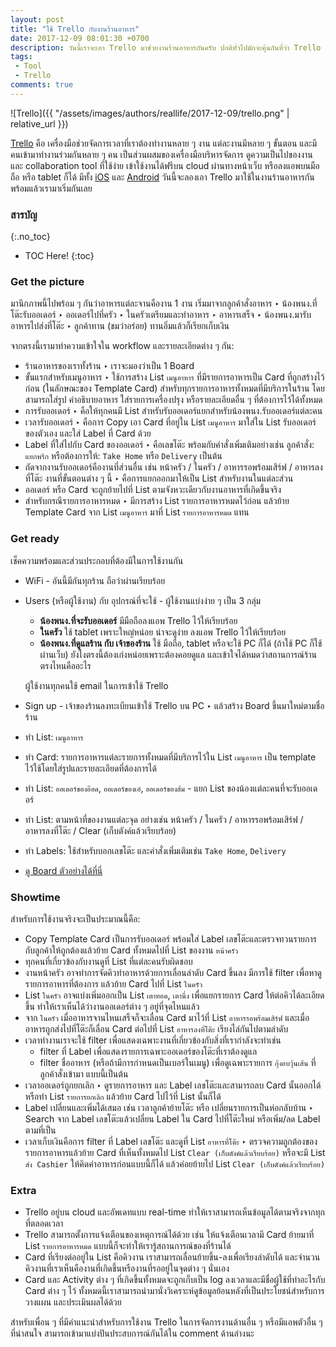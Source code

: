 ```yaml
---
layout: post
title: "ใช้ Trello กับงานร้านอาหาร"
date: 2017-12-09 08:01:30 +0700
description: วันนี้เราจะเอา Trello มาช่วยงานร้านอาหารกันครับ ปกติทั่วไปมักจะคุ้นกันที่ว่า Trello มักใช้กับงานโปรเจค, งาน Dev. ไม่ก็สำหรับพวกทีม Agile? แต่ถ้ามองให้ดี ๆ ในร้านอาหารถึงจะไม่มีงาน Dev. ไม่มีทีม Agile แต่ในร้านอาหารก็มีงานให้ต้องจัดการ และ Trello ก็สามารถช่วยเราได้ ว่าแล้วมาลองดูกัน!
tags:
 - Tool
 - Trello
comments: true
---
```

![Trello]({{ "/assets/images/authors/reallife/2017-12-09/trello.png" | relative_url }})

[Trello](https://trello.com) คือ เครื่องมือช่วยจัดการเวลาที่เราต้องทำงานหลาย ๆ งาน แต่ละงานมีหลาย ๆ ขั้นตอน และมีคนเข้ามาทำงานร่วมกันหลาย ๆ คน เป็นส่วนผสมของเครื่องมือบริหารจัดการ ดูความเป็นไปของงาน และ collaboration tool ที่ใช้ง่าย เข้าใช้งานได้ฟรีบน cloud ผ่านทางหน้าเว็บ หรือลงแอพบนมือถือ หรือ tablet ก็ได้ มีทั้ง [iOS](https://itunes.apple.com/us/app/trello/id461504587?mt=8) และ [Android](https://play.google.com/store/apps/details?id=com.trello&hl=en) วันนี้จะลองเอา Trello มาใช้ในงานร้านอาหารกัน พร้อมแล้วเรามาเริ่มกันเลย

### สารบัญ
{:.no_toc}
* TOC Here!
{:toc}
### Get the picture
มานึกภาพนี้ไปพร้อม ๆ กันว่าอาหารแต่ละจานคืองาน 1 งาน เริ่มมาจากลูกค้าสั่งอาหาร ‣ น้องพนง.ที่โต๊ะรับออเดอร์ ‣ ออเดอร์ไปที่ครัว ‣ ในครัวเตรียมและทำอาหาร ‣ อาหารเสร็จ ‣ น้องพนง.มารับอาหารไปส่งที่โต๊ะ ‣ ลูกค้าทาน (ชมว่าอร่อย) ทานอิ่มแล้วก็เรียกเก็บเงิน

จากตรงนี้เรามาทำความเข้าใจใน workflow และรายละเอียดต่าง ๆ กัน:
- ร้านอาหารของเราทั้งร้าน ‣ เราจะมองว่าเป็น 1 Board
- ขั้นแรกสำหรับเมนูอาหาร ‣ ใช้การสร้าง List `เมนูอาหาร` ที่มีรายการอาหารเป็น Card ที่ถูกสร้างไว้ก่อน (ในลักษณะของ Template Card) สำหรับทุกรายการอาหารทั้งหมดที่มีบริการในร้าน โดยสามารถใส่รูป คำอธิบายอาหาร ใส่รายการเครื่องปรุง หรือรายละเอียดอื่น ๆ ที่ต้องการไว้ได้ทั้งหมด
- การรับออเดอร์ ‣ คือให้ทุกคนมี List สำหรับรับออเดอร์แยกสำหรับน้องพนง.รับออเดอร์แต่ละคน
- เวลารับออเดอร์ ‣ คือการ Copy เอา Card ที่อยู่ใน List `เมนูอาหาร` มาใส่ใน List รับออเดอร์ของตัวเอง และใส่ Label ที่ Card ด้วย
- Label ที่ใส่ไปกับ Card ของออเดอร์ ‣ คือเลขโต๊ะ พร้อมกับคำสั่งเพิ่มเติมอย่างเช่น ลูกค้าสั่ง: `แยกพริก` หรือต้องการให้: `Take Home` หรือ `Delivery` เป็นต้น
- ถัดจากงานรับออเดอร์คืองานที่ส่วนอื่น เช่น หน้าครัว / ในครัว / อาหารรอพร้อมเสิร์ฟ / อาหารลงที่โต๊ะ งานที่ขั้นตอนต่าง ๆ นี้ ‣ คือการแยกออกมาให้เป็น List สำหรับงานในแต่ละส่วน
- ออเดอร์ หรือ Card จะถูกย้ายไปที่ List ตามจังหวะเดียวกับงานอาหารที่เกิดขึ้นจริง
- สำหรับกรณีรายการอาหารหมด ‣ มีการสร้าง List รายการอาหารหมดไว้ก่อน แล้วย้าย Template Card จาก List `เมนูอาหาร` มาที่ List `รายการอาหารหมด` แทน

### Get ready
เช็คความพร้อมและส่วนประกอบที่ต้องมีในการใช้งานกัน
* WiFi - อันนี้มีกันทุกร้าน ถือว่าผ่านเรียบร้อย
* Users (หรือผู้ใช้งาน) กับ อุปกรณ์ที่จะใช้ - ผู้ใช้งานแบ่งง่าย ๆ เป็น 3 กลุ่ม
    * **น้องพนง.ที่จะรับออเดอร์** มีมือถือลงแอพ Trello ไว้ให้เรียบร้อย
    * **ในครัว** ใช้ tablet เพราะใหญ่หน่อย น่าจะดูง่าย ลงแอพ Trello ไว้ให้เรียบร้อย
    * **น้องพนง.ที่ดูแลร้าน กับ เจ้าของร้าน** ใช้ มือถือ, tablet หรือจะใช้ PC ก็ได้ (ถ้าใช้ PC ก็ใช้ผ่านเว็บ) ยังไงตรงนี้ต้องเก่งหน่อยเพราะต้องคอยดูแล และเข้าใจได้หมดว่าสถานการณ์ร้านตรงไหนคืออะไร

    ผู้ใช้งานทุกคนใช้ email ในการเข้าใช้ Trello
* Sign up - เจ้าของร้านลงทะเบียนเข้าใช้ Trello บน PC ‣ แล้วสร้าง Board ขึ้นมาใหม่ตามชื่อร้าน
* ทำ List: `เมนูอาหาร`
* ทำ Card: รายการอาหารแต่ละรายการทั้งหมดที่มีบริการไว้ใน List `เมนูอาหาร` เป็น template ไว้ใช้โดยใส่รูปและรายละเอียดที่ต้องการได้
* ทำ List: `ออเดอร์ของอ๊อด`, `ออเดอร์ของเอ๋`, `ออเดอร์ของส้ม` - แยก List ของน้องแต่ละคนที่จะรับออเดอร์
* ทำ List: ตามหน้าที่ของงานแต่ละจุด อย่างเช่น หน้าครัว / ในครัว / อาหารรอพร้อมเสิร์ฟ / อาหารลงที่โต๊ะ / Clear (เก็บตังค์แล้วเรียบร้อย)
* ทำ Labels: ใช้สำหรับบอกเลขโต๊ะ และคำสั่งเพิ่มเติมเช่น `Take Home`, `Delivery`
* [ดู Board ตัวอย่างได้ที่นี่](https://trello.com/b/S3W3Dap0)

### Showtime
สำหรับการใช้งานจริงจะเป็นประมาณนี้คือ:
* Copy Template Card เป็นการรับออเดอร์ พร้อมใส่ Label เลขโต๊ะและตรวจทวนรายการกับลูกค้าให้ถูกต้องแล้วย้าย Card ทั้งหมดไปที่ List ของงาน `หน้าครัว`
* ทุกคนที่เกี่ยวข้องกับงานดูที่ List ที่แต่ละคนรับผิดชอบ
* งานหน้าครัว อาจทำการจัดคิวทำอาหารด้วยการเลื่อนลำดับ Card ขึ้นลง มีการใช้ filter เพื่อหาดูรายการอาหารที่ต้องการ แล้วย้าย Card ไปที่ List `ในครัว`
* List `ในครัว` อาจแบ่งเพิ่มออกเป็น List `เตาทอด`, `เตานึ่ง` เพื่อแยกรายการ Card ให้ต่อคิวได้ละเอียดขึ้น ทำให้เราเห็นได้ว่างานออเดอร์ต่าง ๆ อยู่ที่จุดไหนแล้ว
* จาก `ในครัว` เมื่ออาหารจานไหนเสร็จก็จะเลื่อน Card มาไว้ที่ List `อาหารรอพร้อมเสิร์ฟ` และเมื่ออาหารถูกส่งไปที่โต๊ะก็เลื่อน Card ต่อไปที่ List `อาหารลงที่โต๊ะ` เรียงไล่กันไปตามลำดับ
* เวลาทำงานเราจะใช้ filter เพื่อแสดงเฉพาะงานที่เกี่ยวข้องกับสิ่งที่เรากำลังจะทำเช่น
    * filter ที่ Label เพื่อแสดงรายการเฉพาะออเดอร์ของโต๊ะที่เราต้องดูแล
    * filter ชื่ออาหาร (หรือถ้ามีการกำหนดเป็นเบอร์ในเมนู) เพื่อดูเฉพาะรายการ `กุ้งอบวุ้นเส้น` ที่ลูกค้าสั่งเข้ามา แบบนี้เป็นต้น
* เวลาออเดอร์ถูกยกเลิก ‣ ดูรายการอาหาร และ Label เลขโต๊ะและสามารถลบ Card นั้นออกได้หรือทำ List `รายการยกเลิก` แล้วย้าย Card ไปไว้ที่ List นั้นก็ได้
* Label เปลี่ยนและเพิ่มได้เสมอ เช่น เวลาลูกค้าย้ายโต๊ะ หรือ เปลี่ยนรายการเป็นห่อกลับบ้าน ‣ Search จาก Label เลขโต๊ะแล้วเปลี่ยน Label ใน Card ไปที่โต๊ะใหม่ หรือเพิ่ม/ลด Label ตามที่เป็น
* เวลาเก็บเงินคือการ filter ที่ Label เลขโต๊ะ และดูที่ List `อาหารที่โต๊ะ` ‣ ตรวจความถูกต้องของรายการอาหารแล้วย้าย Card ที่เห็นทั้งหมดไป List `Clear (เก็บตังค์แล้วเรียบร้อย)` หรือจะมี List `ส่ง Cashier` ให้คิดค่าอาหารก่อนแบบนี้ก็ได้ แล้วค่อยย้ายไป List `Clear (เก็บตังค์แล้วเรียบร้อย)`
### Extra
* Trello อยู่บน cloud และอัพเดทแบบ real-time ทำให้เราสามารถเห็นข้อมูลได้ตามจริงจากทุกที่ตลอดเวลา
* Trello สามารถตั้งการแจ้งเตือนของเหตุการณ์ได้ด้วย เช่น ให้แจ้งเตือนเวลามี Card ย้ายมาที่ List `รายการอาหารหมด` แบบนี้ก็จะทำให้เรารู้สถานการณ์ของที่ร้านได้
* Card ที่เรียงต่ออยู่ใน List คือคิวงาน เราสามารถเลื่อนย้ายขึ้น-ลงเพื่อเรียงลำดับได้ และจำนวนคิวงานที่เราเห็นคืองานที่เกิดขึ้นหรืองานที่รออยู่ในจุดต่าง ๆ นั่นเอง
* Card และ Activity ต่าง ๆ ที่เกิดขึ้นทั้งหมดจะถูกเก็บเป็น log ลงเวลาและมีชื่อผู้ใช้ที่ทำอะไรกับ Card ต่าง ๆ ไว้ ทั้งหมดนี้เราสามารถนำมานั่งวิเคราะห์ดูข้อมูลย้อนหลังที่เป็นประโยชน์สำหรับการวางแผน และประเมินผลได้ด้วย

สำหรับเพื่อน ๆ ที่มีคำแนะนำสำหรับการใช้งาน Trello ในการจัดการงานด้านอื่น ๆ หรือมีแอพตัวอื่น ๆ ที่น่าสนใจ สามารถเข้ามาแบ่งปันประสบการณ์กันได้ใน comment ด้านล่างนะ
